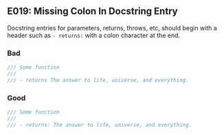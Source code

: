 ## E019: Missing Colon In Docstring Entry


Docstring entries for parameters, returns, throws, etc, should begin with
a header such as `- returns:` with a colon character at the end.


### Bad

```swift
/// Some function
///
/// - returns The answer to life, universe, and everything.

```

### Good

```swift
/// Some function
///
/// - returns: The answer to life, universe, and everything.
```
